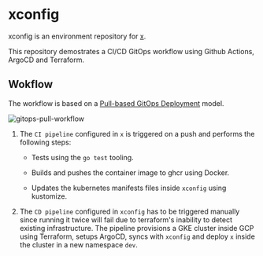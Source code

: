 # xconfig

xconfig is an environment repository for [x](https://github.com/juanjoss/x).

This repository demostrates a CI/CD GitOps workflow using Github Actions, ArgoCD and Terraform.

## Wokflow

The workflow is based on a [Pull-based GitOps Deployment](https://www.gitops.tech/#pull-based-deployments) model.

![gitops-pull-workflow](https://www.gitops.tech/images/pull.png)

1. The `CI pipeline` configured in `x` is triggered on a push and performs the following steps:

    - Tests using the `go test` tooling.
    
    - Builds and pushes the container image to ghcr using Docker.

    - Updates the kubernetes manifests files inside `xconfig` using kustomize.

2. The `CD pipeline` configured in `xconfig` has to be triggered manually since running it twice will fail due to terraform's inability to detect existing infrastructure. The pipeline provisions a GKE cluster inside GCP using Terraform, setups ArgoCD, syncs with `xconfig` and deploy `x` inside the cluster in a new namespace `dev`.
